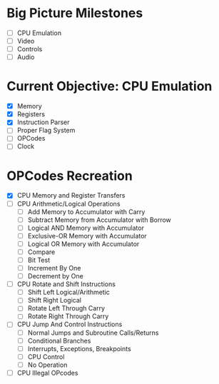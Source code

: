 # Big Picture Milestones
- [ ] CPU Emulation
- [ ] Video
- [ ] Controls
- [ ] Audio

# Current Objective: CPU Emulation
- [x] Memory
- [x] Registers
- [x] Instruction Parser
- [ ] Proper Flag System
- [ ] OPCodes
- [ ] Clock

# OPCodes Recreation
- [x] CPU Memory and Register Transfers
- [ ] CPU Arithmetic/Logical Operations
  - [ ] Add Memory to Accumulator with Carry
  - [ ] Subtract Memory from Accumulator with Borrow
  - [ ] Logical AND Memory with Accumulator
  - [ ] Exclusive-OR Memory with Accumulator
  - [ ] Logical OR Memory with Accumulator
  - [ ] Compare
  - [ ] Bit Test
  - [ ] Increment By One
  - [ ] Decrement by One
- [ ] CPU Rotate and Shift Instructions
  - [ ] Shift Left Logical/Arithmetic
  - [ ] Shift Right Logical
  - [ ] Rotate Left Through Carry
  - [ ] Rotate Right Through Carry
- [ ] CPU Jump And Control Instructions
  - [ ] Normal Jumps and Subroutine Calls/Returns
  - [ ] Conditional Branches
  - [ ] Interrupts, Exceptions, Breakpoints
  - [ ] CPU Control
  - [ ] No Operation
- [ ] CPU Illegal OPcodes
